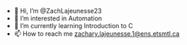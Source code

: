 - 👋 Hi, I’m @ZachLajeunesse23
- 👀 I’m interested in Automation
- 🌱 I’m currently learning Introduction to C
- 📫 How to reach me zachary.lajeunesse.1@ens.etsmtl.ca

<!---
ZachLajeunesse23/ZachLajeunesse23 is a ✨ special ✨ repository because its `README.md` (this file) appears on your GitHub profile.
You can click the Preview link to take a look at your changes.
--->

